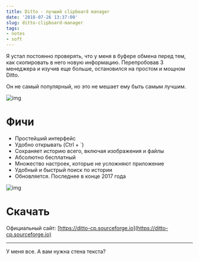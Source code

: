 ```yaml
---
title: Ditto - лучший clipboard manager
date: '2018-07-26 13:37:00'
slug: ditto-clipboard-manager
tags:
- notes
- soft
---
```


Я устал постоянно проверять, что у меня в буфере обмена перед тем, как скопировать в него новую информацию. Перепробовав 3 менеджера и изучив еще больше, остановился на простом и мощном Ditto.

Он не самый популярный, но это не мешает ему быть самым лучшим.

![img](https://img.qweqwe.ovh/1532431357810.png)

# Фичи

- Простейший интерфейс
- Удобно открывать (Ctrl + `)
- Сохраняет историю всего, включая изображения и файлы
- Абсолютно бесплатный
- Множество настроек, которые не усложняют приложение
- Удобный и быстрый поиск по истории
- Обновляется. Последнее в конце 2017 года

![img](https://img.qweqwe.ovh/1532431581953.png)

# Скачать

Официальный сайт: [https://ditto-cp.sourceforge.io](https://ditto-cp.sourceforge.io)

* * *

У меня все. А вам нужна стена текста?

<!--kg-card-end: markdown-->